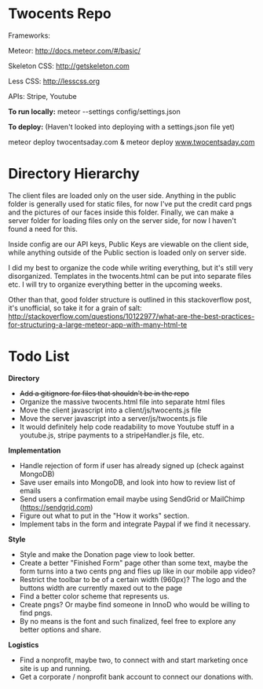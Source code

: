 Twocents Repo
========
Frameworks: 

Meteor: http://docs.meteor.com/#/basic/

Skeleton CSS: http://getskeleton.com

Less CSS: http://lesscss.org

APIs: Stripe, Youtube

**To run locally:**
meteor --settings config/settings.json

**To deploy:** (Haven't looked into deploying with a settings.json file yet)

meteor deploy twocentsaday.com & meteor deploy www.twocentsaday.com

Directory Hierarchy
========
The client files are loaded only on the user side. Anything in the public folder is generally used for static files, for now I've put the credit card pngs and the pictures of our faces inside this folder. Finally, we can make a server folder for loading files only on the server side, for now I haven't found a need for this.

Inside config are our API keys, Public Keys are viewable on the client side, while anything outside of the Public section is loaded only on server side.

I did my best to organize the code while writing everything, but it's still very disorganized. Templates in the twocents.html can be put into separate files etc. I will try to organize everything better in the upcoming weeks.

Other than that, good folder structure is outlined in this stackoverflow post, it's unofficial, so take it for a grain of salt: 
http://stackoverflow.com/questions/10122977/what-are-the-best-practices-for-structuring-a-large-meteor-app-with-many-html-te

Todo List
========
**Directory**
* ~~Add a gitignore for files that shouldn't be in the repo~~
* Organize the massive twocents.html file into separate html files
* Move the client javascript into a client/js/twocents.js file
* Move the server javascript into a server/js/twocents.js file
* It would definitely help code readability to move Youtube stuff in a youtube.js, stripe payments to a stripeHandler.js file, etc. 

**Implementation**
* Handle rejection of form if user has already signed up (check against MongoDB)
* Save user emails into MongoDB, and look into how to review list of emails
* Send users a confirmation email maybe using SendGrid or MailChimp (https://sendgrid.com)
* Figure out what to put in the "How it works" section.
* Implement tabs in the form and integrate Paypal if we find it necessary.

**Style**
* Style and make the Donation page view to look better.
* Create a better "Finished Form" page other than some text, maybe the form turns into a two cents png and flies up like in our mobile app video?
* Restrict the toolbar to be of a certain width (960px)? The logo and the buttons width are currently maxed out to the page
* Find a better color scheme that represents us.
* Create pngs? Or maybe find someone in InnoD who would be willing to find pngs.
* By no means is the font and such finalized, feel free to explore any better options and share.

**Logistics**
* Find a nonprofit, maybe two, to connect with and start marketing once site is up and running.
* Get a corporate / nonprofit bank account to connect our donations with.
